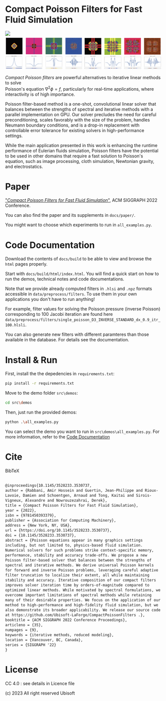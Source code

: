 # Compact Poisson Filters for Fast Fluid Simulation

<img src="docs/source/images/cube_field.gif" width=750></img>
<img src="docs/source/images/teaser_filters.png" width=750></img>

*Compact Poisson filters* are powerful alternatives to iterative linear methods to solve \
Poisson's equation $\nabla^{2} \phi = f$, particularly for real-time applications, where interactivity is of high importance.

Poisson filter-based method is a one-shot, convolutional linear solver that balances between the strengths of spectral and
iterative methods with a parallel implementation on GPU. Our solver precludes the need for careful preconditioning,
scales favorably with the size of the problem, handles Neumann boundary conditions, and is a drop-in replacement with
controllable error tolerance for existing solvers in high-performance settings.

While the main application presented in this work is enhancing the 
runtime performance of Eulerian fluids simulation, Poisson filters have the potential to be used in other domains 
that require a fast solution to Poisson's equation, 
such as image processing, cloth simulation, Newtonian gravity, and electrostatics. 

# Paper
["*Compact Poisson Filters for Fast Fluid Simulation*"](https://dl.acm.org/doi/10.1145/3528233.3530737),
ACM SIGGRAPH 2022 Conference.

You can also find the paper and its supplements in `docs/paper/`.

You might want to choose which experiments to run in `all_examples.py`.

# <a name="documentation"></a> Code Documentation
Download the contents of `docs/build` to be able to view and browse the `html` pages properly.

Start with `docs/build/html/index.html`. You will find a quick start on how to run the demos, technical notes and code documentations.

Note that we provide already computed filters in `.hlsi` and `.npz` formats accessible in `data/preprocess/filters`. To use them in your own applications you don't have to run anything! 

For example, filter values for solving the Poisson pressure (inverse Poisson) corresponding to 100 Jacobi iteration are found here `data/preprocess/filters/single_poisson_D3_INVERSE_STANDARD_dx_0.9_itr_100.hlsli`. 

You can also generate new filters with different paramteres than those available in the database. For details see the documentation. 

# Install & Run

First, install the the depedencies in `requirements.txt`:
```bash
pip install -r requirements.txt
```
Move to the demo folder  `src\demos`:
```bash
cd src\demos
```
Then, just run the provided demos:
```bash
python .\all_examples.py
```
You can select the demo you want to run in `src\demos\all_examples.py`. For more information, refer to the [Code Documentation](#documentation)


# Cite
BibTeX
<pre><code>
@inproceedings{10.1145/3528233.3530737,
author = {Rabbani, Amir Hossein and Guertin, Jean-Philippe and Rioux-Lavoie, Damien and Schoentgen, Arnaud and Tong, Kaitai and Sirois-Vigneux, Alexandre and Nowrouzezahrai, Derek},
title = {Compact Poisson Filters for Fast Fluid Simulation},
year = {2022},
isbn = {9781450393379},
publisher = {Association for Computing Machinery},
address = {New York, NY, USA},
url = {https://doi.org/10.1145/3528233.3530737},
doi = {10.1145/3528233.3530737},
abstract = {Poisson equations appear in many graphics settings including, but not limited to, physics-based fluid simulation. Numerical solvers for such problems strike context-specific memory, performance, stability and accuracy trade-offs. We propose a new Poisson filter-based solver that balances between the strengths of spectral and iterative methods. We derive universal Poisson kernels for forward and inverse Poisson problems, leveraging careful adaptive filter truncation to localize their extent, all while maintaining stability and accuracy. Iterative composition of our compact filters improves solver iteration time by orders-of-magnitude compared to optimized linear methods. While motivated by spectral formulations, we overcome important limitations of spectral methods while retaining many of their desirable properties. We focus on the application of our method to high-performance and high-fidelity fluid simulation, but we also demonstrate its broader applicability. We release our source code at https://github.com/Ubisoft-LaForge/CompactPoissonFilters .},
booktitle = {ACM SIGGRAPH 2022 Conference Proceedings},
articleno = {35},
numpages = {9},
keywords = {iterative methods, reduced modeling},
location = {Vancouver, BC, Canada},
series = {SIGGRAPH '22}
}
</code></pre>
# License
CC 4.0 : see details in Licence file


(c) 2023 All right reserved Ubisoft
